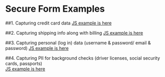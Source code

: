 # Secure Form Examples

##1. Capturing credit card data
[JS example is here](js/credit-card-example.js)

##2. Capturing shipping info along with billing
[JS example is here](js/shipping-info-example.js)

##3. Capturing personal (log in) data (username & password/ email & password)
[JS example is here](js/login-data-example.js)

##4. Capturing PII for background checks (driver licenses, social security cards, passports)   
[JS example is here](js/pii-example.js)

